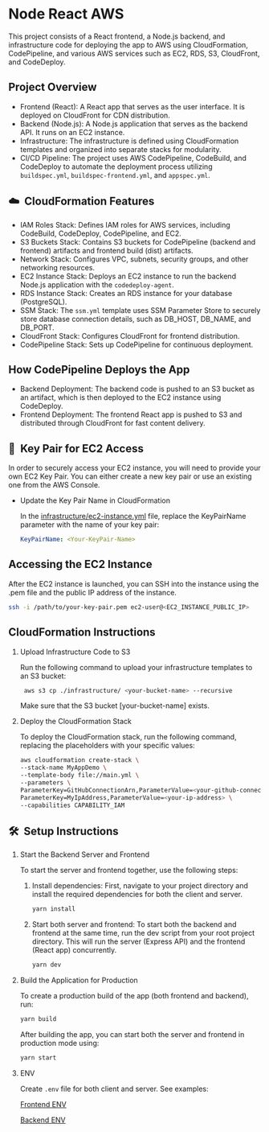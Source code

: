 # Node React AWS

This project consists of a React frontend, a Node.js backend, and infrastructure code for deploying the app to AWS using CloudFormation, CodePipeline, and various AWS services such as EC2, RDS, S3, CloudFront, and CodeDeploy.

## Project Overview

- Frontend (React): A React app that serves as the user interface. It is deployed on CloudFront for CDN distribution.
- Backend (Node.js): A Node.js application that serves as the backend API. It runs on an EC2 instance.
- Infrastructure: The infrastructure is defined using CloudFormation templates and organized into separate stacks for modularity.
- CI/CD Pipeline: The project uses AWS CodePipeline, CodeBuild, and CodeDeploy to automate the deployment process utilizing `buildspec.yml`, `buildspec-frontend.yml`, and `appspec.yml`.

## ☁️&nbsp; CloudFormation Features

- IAM Roles Stack: Defines IAM roles for AWS services, including CodeBuild, CodeDeploy, CodePipeline, and EC2.
- S3 Buckets Stack: Contains S3 buckets for CodePipeline (backend and frontend) artifacts and frontend build (dist) artifacts.
- Network Stack: Configures VPC, subnets, security groups, and other networking resources.
- EC2 Instance Stack: Deploys an EC2 instance to run the backend Node.js application with the `codedeploy-agent`.
- RDS Instance Stack: Creates an RDS instance for your database (PostgreSQL).
- SSM Stack: The `ssm.yml` template uses SSM Parameter Store to securely store database connection details, such as DB_HOST, DB_NAME, and DB_PORT.
- CloudFront Stack: Configures CloudFront for frontend distribution.
- CodePipeline Stack: Sets up CodePipeline for continuous deployment.

## How CodePipeline Deploys the App

- Backend Deployment: The backend code is pushed to an S3 bucket as an artifact, which is then deployed to the EC2 instance using CodeDeploy.
- Frontend Deployment: The frontend React app is pushed to S3 and distributed through CloudFront for fast content delivery.

## 🔑&nbsp; Key Pair for EC2 Access

In order to securely access your EC2 instance, you will need to provide your own EC2 Key Pair. You can either create a new key pair or use an existing one from the AWS Console.

- Update the Key Pair Name in CloudFormation

  In the [infrastructure/ec2-instance.yml](infrastructure/ec2-instance.yml) file, replace the KeyPairName parameter with the name of your key pair:

  ```yml
  KeyPairName: <Your-KeyPair-Name>
  ```

## Accessing the EC2 Instance

After the EC2 instance is launched, you can SSH into the instance using the .pem file and the public IP address of the instance.

```bash
ssh -i /path/to/your-key-pair.pem ec2-user@<EC2_INSTANCE_PUBLIC_IP>
```

## CloudFormation Instructions

1. Upload Infrastructure Code to S3

   Run the following command to upload your infrastructure templates to an S3 bucket:

   ```bash
    aws s3 cp ./infrastructure/ <your-bucket-name> --recursive
   ```

   Make sure that the S3 bucket [your-bucket-name] exists.

2. Deploy the CloudFormation Stack

   To deploy the CloudFormation stack, run the following command, replacing the placeholders with your specific values:

   ```bash
   aws cloudformation create-stack \
   --stack-name MyAppDemo \
   --template-body file://main.yml \
   --parameters \
   ParameterKey=GitHubConnectionArn,ParameterValue=<your-github-connection-arn> \
   ParameterKey=MyIpAddress,ParameterValue=<your-ip-address> \
   --capabilities CAPABILITY_IAM
   ```

## 🛠️&nbsp; Setup Instructions

1. Start the Backend Server and Frontend

   To start the server and frontend together, use the following steps:

   1. Install dependencies: First, navigate to your project directory and install the required dependencies for both the client and server.

      ```bash
      yarn install
      ```

   2. Start both server and frontend: To start both the backend and frontend at the same time, run the dev script from your root project directory. This will run the server (Express API) and the frontend (React app) concurrently.

      ```bash
      yarn dev
      ```

2. Build the Application for Production

   To create a production build of the app (both frontend and backend), run:

   ```bash
   yarn build
   ```

   After building the app, you can start both the server and frontend in production mode using:

   ```bash
   yarn start
   ```

3. ENV

   Create `.env` file for both client and server. See examples:

   [Frontend ENV](client/.env.example)

   [Backend ENV](server/.env.example)
